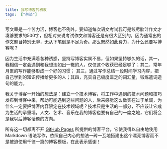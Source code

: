 ```yaml
---
title: 我写博客的初衷
tags:  ["杂谈"]
---
```


写文章是一个苦力活，博客也不例外。要知道每次语文考试我可是绞尽脑汁作文才凑够要求的500字，但相对来说考试作文和博客还是有很大区别的，因为通常出的作文题目特别无聊，无从下笔倒是不足为奇。那么既然如此费力，为什么还要写博客呢？

因为生活中充满着各种诱惑，坚持写博客实属不易，但如果坚持够久的话，其一，我相信一定会遇到和我想法如出一辙的人，仅仅这个收获已经足够了；其二，常年月累的写作能够形成一个好的习惯； 其三，通过写作总结一段时间学习内容，把自己学到的知识传播给更多的人；其四，充实自己极度匮乏的词汇量，锻炼遣词造句的能力。

我关于博客一开始的想法是：建立一个技术博客，将工作中遇到的技术问题和技巧发布到博客中来，帮助可能遇到这些问题的人，后来感觉这么做实在过于单调，为什么一定要把博客内容限定在技术领域呢？技术只是生活的一部分，不应该让它成为生活的承重墙，人文、艺术、音乐在我的博客也要有自己的一席之地，它们将会是我以后博客话题的方向。

所有这一切都离不开 [GitHub Pages](https://pages.github.com/) 所提供的博客平台，它使我得以自由地使用 Markdown 语法写作，依照自己内心的想法一砖一瓦地搭建出这个漂亮博客而不是被迫使用千律一篇的博客模板，在此表示感谢！
